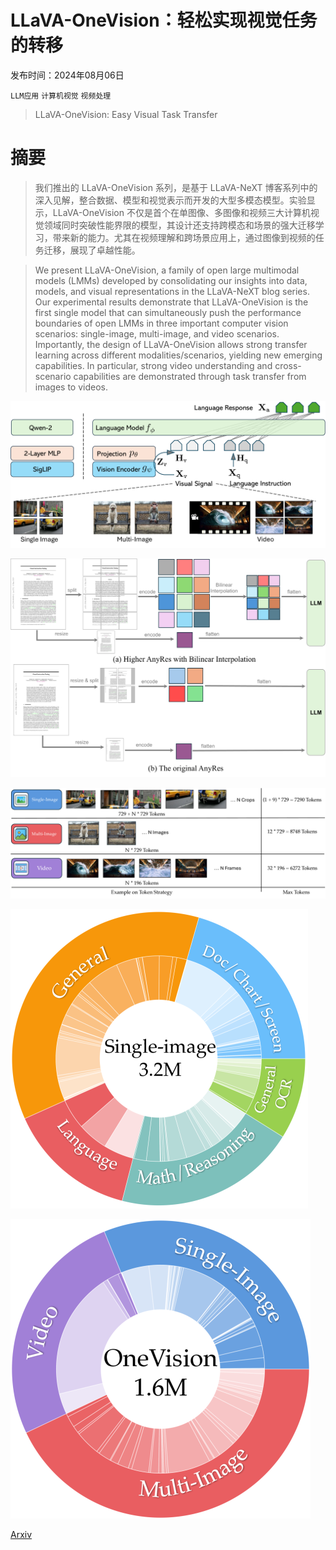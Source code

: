 # LLaVA-OneVision：轻松实现视觉任务的转移

发布时间：2024年08月06日

`LLM应用` `计算机视觉` `视频处理`

> LLaVA-OneVision: Easy Visual Task Transfer

# 摘要

> 我们推出的 LLaVA-OneVision 系列，是基于 LLaVA-NeXT 博客系列中的深入见解，整合数据、模型和视觉表示而开发的大型多模态模型。实验显示，LLaVA-OneVision 不仅是首个在单图像、多图像和视频三大计算机视觉领域同时突破性能界限的模型，其设计还支持跨模态和场景的强大迁移学习，带来新的能力。尤其在视频理解和跨场景应用上，通过图像到视频的任务迁移，展现了卓越性能。

> We present LLaVA-OneVision, a family of open large multimodal models (LMMs) developed by consolidating our insights into data, models, and visual representations in the LLaVA-NeXT blog series. Our experimental results demonstrate that LLaVA-OneVision is the first single model that can simultaneously push the performance boundaries of open LMMs in three important computer vision scenarios: single-image, multi-image, and video scenarios. Importantly, the design of LLaVA-OneVision allows strong transfer learning across different modalities/scenarios, yielding new emerging capabilities. In particular, strong video understanding and cross-scenario capabilities are demonstrated through task transfer from images to videos.

![LLaVA-OneVision：轻松实现视觉任务的转移](../../../paper_images/2408.03326/x1.png)

![LLaVA-OneVision：轻松实现视觉任务的转移](../../../paper_images/2408.03326/x2.png)

![LLaVA-OneVision：轻松实现视觉任务的转移](../../../paper_images/2408.03326/x3.png)

![LLaVA-OneVision：轻松实现视觉任务的转移](../../../paper_images/2408.03326/x4.png)

![LLaVA-OneVision：轻松实现视觉任务的转移](../../../paper_images/2408.03326/x5.png)

[Arxiv](https://arxiv.org/abs/2408.03326)
